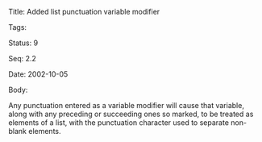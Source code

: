 Title:  Added list punctuation variable modifier

Tags:   

Status: 9

Seq:    2.2

Date:   2002-10-05

Body:

Any punctuation entered as a variable modifier will cause that variable, along with any preceding or succeeding ones so marked, to be treated as elements of a list, with the punctuation character used to separate non-blank elements.
